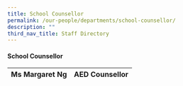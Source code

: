 ```yaml
---
title: School Counsellor
permalink: /our-people/departments/school-counsellor/
description: ""
third_nav_title: Staff Directory
---
```

#### School Counsellor

| Ms Margaret Ng | AED Counsellor |
|---|---|